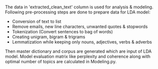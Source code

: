 The data in 'extracted_clean_text' column is used for analysis & modeling.
Following pre-processing steps are done to prepare data for LDA model:
- Conversion of text to list
- Remove emails, new line characters, unwanted quotes & stopwords
- Tokenization (Convert sentences to bag of words)
- Creating unigram, bigram & trigrams
- Lemmatization while keeping only nouns, adjectives, verbs & adverbs

Then master dictionary and corpus are generated which are input of LDA model. Model evaluation matrix like perplexity and coherence along with optimal number of topics are calculated in Modeling.py. 


